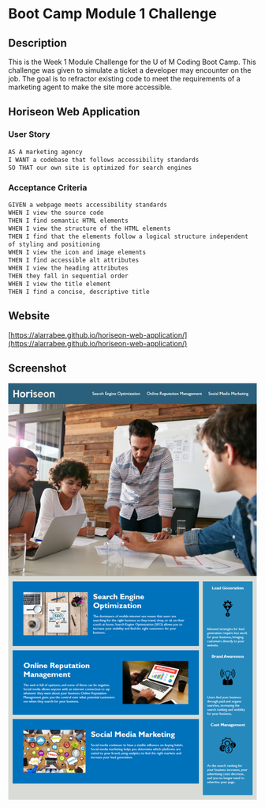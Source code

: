 # Boot Camp Module 1 Challenge

## Description

This is the Week 1 Module Challenge for the U of M Coding Boot Camp. This challenge was given to simulate a ticket a developer may encounter on the job. The goal is to refractor existing code to meet the requirements of a marketing agent to make the site more accessible. 


## Horiseon Web Application

### User Story

```
AS A marketing agency
I WANT a codebase that follows accessibility standards
SO THAT our own site is optimized for search engines
```

### Acceptance Criteria

```
GIVEN a webpage meets accessibility standards
WHEN I view the source code
THEN I find semantic HTML elements
WHEN I view the structure of the HTML elements
THEN I find that the elements follow a logical structure independent of styling and positioning
WHEN I view the icon and image elements
THEN I find accessible alt attributes
WHEN I view the heading attributes
THEN they fall in sequential order
WHEN I view the title element
THEN I find a concise, descriptive title
```

## Website

[https://alarrabee.github.io/horiseon-web-application/](https://alarrabee.github.io/horiseon-web-application/)

## Screenshot 

![Alt text](Assets\01-html-css-git-homework-demo.png)


